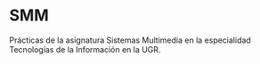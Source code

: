 # SMM
Prácticas de la asignatura Sistemas Multimedia en la especialidad Tecnologías de la Información en la UGR.
